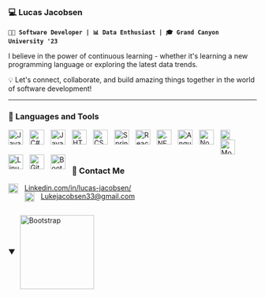 ### 💻 Lucas Jacobsen 
**`👨‍💻 Software Developer | 📊 Data Enthusiast | 🎓 Grand Canyon University '23`**

 I believe in the power of continuous learning - whether it's learning a new programming language or exploring the latest data trends.
 
 💡 Let's connect, collaborate, and build amazing things together in the world of software development!

---

### 🧰 Languages and Tools
<img align="left" alt="Java" width="30px" style="padding-right:10px;" src="https://cdn.jsdelivr.net/gh/devicons/devicon/icons/java/java-original.svg"/>
<img align="left" alt="C#" width="30px" style="padding-right:10px;" src="https://cdn.jsdelivr.net/gh/devicons/devicon/icons/csharp/csharp-original.svg" />
<img align="left" alt="JavaScript" width="30px" style="padding-right:10px;" src="https://cdn.jsdelivr.net/gh/devicons/devicon/icons/javascript/javascript-plain.svg" />
<img align="left" alt="HTML" width="30px" style="padding-right:10px;" src="https://cdn.jsdelivr.net/gh/devicons/devicon/icons/html5/html5-plain.svg" />
<img align="left" alt="CSS" width="30px" style="padding-right:10px;" src="https://cdn.jsdelivr.net/gh/devicons/devicon/icons/css3/css3-plain.svg" />
<img align="left" alt="Spring" width="30px" style="padding-right:10px;" src="https://cdn.jsdelivr.net/gh/devicons/devicon/icons/spring/spring-original.svg" />
<img align="left" alt="React" width="30px" style="padding-right:10px;" src="https://cdn.jsdelivr.net/gh/devicons/devicon/icons/react/react-original.svg" />
<img align="left" alt=".NET" width="30px" style="padding-right:10px;" src="https://cdn.jsdelivr.net/gh/devicons/devicon/icons/dotnetcore/dotnetcore-original.svg" />
<img align="left" alt="Angular" width="30px" style="padding-right:10px;" src="https://cdn.jsdelivr.net/gh/devicons/devicon/icons/angularjs/angularjs-plain.svg" />
<img align="left" alt="NodeJS" width="30px" style="padding-right:10px;" src="https://cdn.jsdelivr.net/gh/devicons/devicon/icons/nodejs/nodejs-original.svg" />
<img align="left" alt="MySQL" width="20px" style="padding-right:10px;" src="https://cdn.jsdelivr.net/gh/devicons/devicon/icons/mysql/mysql-original.svg"/>
<img align="left" alt="Mongo" width="30px" style="padding-right:10px;" src="https://cdn.jsdelivr.net/gh/devicons/devicon/icons/mongodb/mongodb-original-wordmark.svg" />
<img align="left" alt="Linux" width="30px" style="padding-right:10px;" src="https://cdn.jsdelivr.net/gh/devicons/devicon/icons/linux/linux-original.svg" />
<img align="left" alt="GitHub" width="30px" style="padding-right:10px;" src="https://cdn.jsdelivr.net/gh/devicons/devicon/icons/github/github-original.svg" />
<img align="left" alt="Bootstrap" width="30px" style="padding-right:10px;" src="https://cdn.jsdelivr.net/gh/devicons/devicon/icons/bootstrap/bootstrap-original.svg">

<br/>
<br/>

#

### 📨 Contact Me 
<img align="left" alt="Bootstrap" width="20px" style="padding-right:10px;" src="https://cdn.jsdelivr.net/gh/devicons/devicon/icons/linkedin/linkedin-original.svg" />[Linkedin.com/in/lucas-jacobsen/](https://www.linkedin.com/in/lucas-jacobsen/) <br/>
<img align ="left" alt="Bootstrap" width="20px" style="padding-right:10px;" src="https://upload.wikimedia.org/wikipedia/commons/thumb/8/8c/Gmail_Icon_%282013-2020%29.svg/1280px-Gmail_Icon_%282013-2020%29.svg.png" />Lukejacobsen33@gmail.com<br/>



##

<details>
  <summary style="display: flex; align-items: center;">
    <span style="margin-right: 10px;">&#9660;</span>
    <img align="left" alt="Bootstrap" width="150px" src="https://res.cloudinary.com/grand-canyon-university/image/fetch/f_auto,q_auto/https://www.gcu.edu/sites/default/files/media/Documents/brand/logos/png/GCU_267.png" pointer-event=none/>
  </summary>
   <div style="display: flex;">
    <div style="flex: 1;">
      <h2>List of Courses:</h2>
      <ul>
        <li><a href="#">Introduction to Web Development</a></li>
        <li><a href="#">Computer Programming I </a></li>
        <li><a href="#">Programming in C# I </a></li>
        <li><a href="#">Programming in Java II  </a></li>
        <li><a href="#">Programming in C# II  </a></li>
        <li><a href="#">Database Design & Development</a></li>
        <li><a href="#">Operating Systems Fundamentals</a></li>
        <li><a href="#">Algorithms and Data Structures</a></li>
      </ul>
    </div>
    <div style="flex: 1;">
           <h2> GPA: 3.66</h2>
      <ul>
        <li><a href="#">Programming in Java III</a></li>
        <li><a href="#">Programming in C# III </a></li>
        <li><a href="#">JavaScript Web Application Development </a></li>
        <li><a href="#">Cloud Computing</a></li>
        <li><a href="#">Written and Verbal Communication for Software Development</a></li>
        <li><a href="#">Application Security Foundations</a></li>
        <li><a href="#">Senior Project I</a></li>
        <li><a href="#">Senior Project II </a></li>
      </ul>
    </div>
  </div>
  <h2>Other </h2>
  <div style="display: flex;">
    <div style="flex: 1;">
      <ul>
        <h4>Technology Club</h4> 
        <h4>Thread Inteligence Support Unit</h4>
        <h4>TEDxGCU</h4>
      </ul>
    </div>
    <div style="flex: 1;">
      <ul>
        <h4>120+ Approved Service Hours</h4>
        <h4>CCSC Scholar</h4>
        <h4>Deals List x 5</h4>
      </ul>
    </div>
  </div>
</details>


<!--
**Lucas-Jacobsen/Lucas-Jacobsen** is a ✨ _special_ ✨ repository because its `README.md` (this file) appears on your GitHub profile.

Here are some ideas to get you started:

- 🔭 I’m currently working on ...
- 🌱 I’m currently learning ...
- 👯 I’m looking to collaborate on ...
- 🤔 I’m looking for help with ...
- 💬 Ask me about ...
- 📫 How to reach me: ...
- 😄 Pronouns: ...
- ⚡ Fun fact: ...
-->
